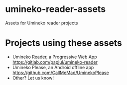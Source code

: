 # umineko-reader-assets
Assets for Umineko reader projects

# Projects using these assets

* Umineko Reader, a Progressive Web App https://gitlab.com/papjul/umineko-reader
* Umineko Please, an Android offline app https://github.com/CallMeMad/UminekoPlease
* Other? Let us know!
